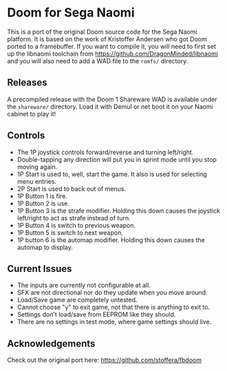 # Doom for Sega Naomi

This is a port of the original Doom source code for the Sega Naomi platform. It is based on the work of
Kristoffer Andersen who got Doom ported to a framebuffer. If you want to compile it, you will need to
first set up the libnaomi toolchain from https://github.com/DragonMinded/libnaomi and you will also need
to add a WAD file to the `romfs/` directory.

## Releases

A precompiled release with the Doom 1 Shareware WAD is available under the `shareware/` directory. Load
it with Demul or net boot it on your Naomi cabinet to play it!

## Controls

* The 1P joystick controls forward/reverse and turning left/right.
* Double-tapping any direction will put you in sprint mode until you stop moving again.
* 1P Start is used to, well, start the game. It also is used for selecting menu entries.
* 2P Start is used to back out of menus.
* 1P Button 1 is fire.
* 1P Button 2 is use.
* 1P Button 3 is the strafe modifier. Holding this down causes the joystick left/right to act as strafe instead of turn.
* 1P Button 4 is switch to previous weapon.
* 1P Button 5 is switch to next weapon.
* 1P button 6 is the automap modifier. Holding this down causes the automap to display.

## Current Issues

* The inputs are currently not configurable at all.
* SFX are not directional nor do they update when you move around.
* Load/Save game are completely untested.
* Cannot choose "y" to exit game, not that there is anything to exit to.
* Settings don't load/save from EEPROM like they should.
* There are no settings in test mode, where game settings should live.

## Acknowledgements

Check out the original port here: https://github.com/stoffera/fbdoom
